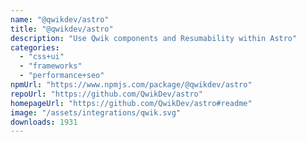 ```yaml
---
name: "@qwikdev/astro"
title: "@qwikdev/astro"
description: "Use Qwik components and Resumability within Astro"
categories:
  - "css+ui"
  - "frameworks"
  - "performance+seo"
npmUrl: "https://www.npmjs.com/package/@qwikdev/astro"
repoUrl: "https://github.com/QwikDev/astro"
homepageUrl: "https://github.com/QwikDev/astro#readme"
image: "/assets/integrations/qwik.svg"
downloads: 1931
---
```

